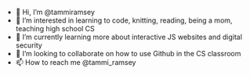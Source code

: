 - 👋 Hi, I’m @tammiramsey
- 👀 I’m interested in learning to code, knitting, reading, being a mom, teaching high school CS
- 🌱 I’m currently learning more about interactive JS websites and digital security
- 💞️ I’m looking to collaborate on how to use Github in the CS classroom
- 📫 How to reach me @tammi_ramsey

<!---
tammiramsey/tammiramsey is a ✨ special ✨ repository because its `README.md` (this file) appears on your GitHub profile.
You can click the Preview link to take a look at your changes.
--->
